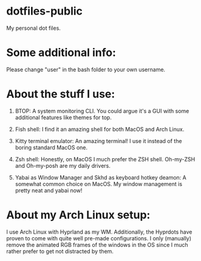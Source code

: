 # dotfiles-public
My personal dot files. 

# Some additional info:
Please change "user" in the bash folder to your own username.

# About the stuff I use:
1. BTOP:
A system monitoring CLI. You could argue it's a GUI with some additional features like themes for top.

2. Fish shell:
I find it an amazing shell for both MacOS and Arch Linux.

3. Kitty terminal emulator:
An amazing terminal! I use it instead of the boring standard MacOS one.

4. Zsh shell:
Honestly, on MacOS I much prefer the ZSH shell. Oh-my-ZSH and Oh-my-posh are my daily drivers.

5. Yabai as Window Manager and Skhd as keyboard hotkey deamon:
A somewhat common choice on MacOS. My window management is pretty neat and yabai now!

# About my Arch Linux setup:

I use Arch Linux with Hyprland as my WM. Additionally, the Hyprdots have proven to come with quite well pre-made configurations.
I only (manually) remove the animated RGB frames of the windows in the OS since I much rather prefer to get not distracted by them.
